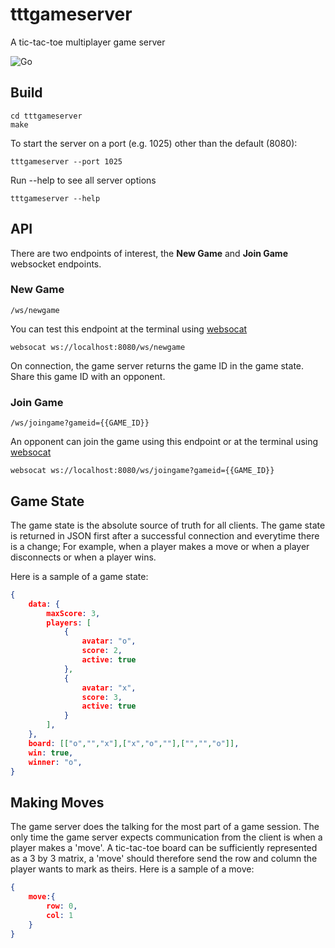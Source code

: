 # tttgameserver
A tic-tac-toe multiplayer game server

![Go](https://github.com/thealamu/tttgameserver/workflows/Go/badge.svg?branch=dev)

## Build
```shell
cd tttgameserver
make
```
To start the server on a port (e.g. 1025) other than the default (8080):
```shell
tttgameserver --port 1025
```
Run --help to see all server options
```shell
tttgameserver --help
```

## API
There are two endpoints of interest, the **New Game** and **Join Game** websocket endpoints.
### New Game
```
/ws/newgame
```
You can test this endpoint at the terminal using [websocat](https://github.com/vi/websocat)
```
websocat ws://localhost:8080/ws/newgame
```
On connection, the game server returns the game ID in the game state. Share this game ID with an opponent.
### Join Game
```
/ws/joingame?gameid={{GAME_ID}}
```
An opponent can join the game using this endpoint or at the terminal using [websocat](https://github.com/vi/websocat)
```
websocat ws://localhost:8080/ws/joingame?gameid={{GAME_ID}}
```

## Game State
The game state is the absolute source of truth for all clients.
The game state is returned in JSON first after a successful connection and everytime there is a change; For example, when a player makes a move or when a player disconnects or when a player wins.

Here is a sample of a game state:
```JSON
{
    data: {
        maxScore: 3,
        players: [
            {
                avatar: "o",
                score: 2,
                active: true
            }, 
            {
                avatar: "x",
                score: 3,
                active: true
            }
        ],
    },
    board: [["o","","x"],["x","o",""],["","","o"]],
    win: true,
    winner: "o",
}
```

## Making Moves
The game server does the talking for the most part of a game session. The only time the game server expects communication from the client is when a player makes a 'move'.
A tic-tac-toe board can be sufficiently represented as a 3 by 3 matrix, a 'move' should therefore send the row and column the player wants to mark as theirs.
Here is a sample of a move:
```JSON
{
    move:{
        row: 0,
        col: 1
    }
}
```
